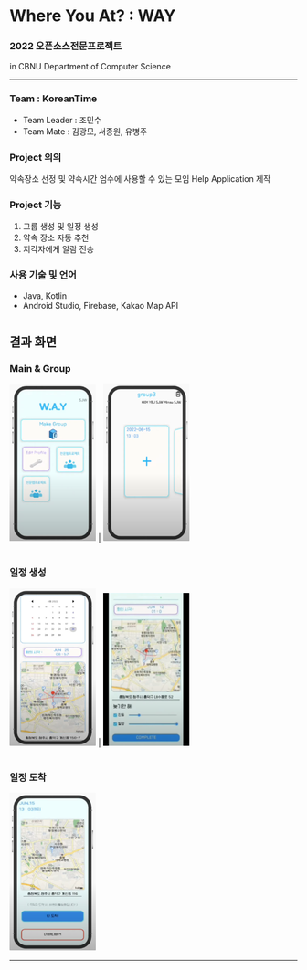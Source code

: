 # Where You At? : WAY
### 2022 오픈소스전문프로젝트 
in CBNU Department of Computer Science
<hr/>

### Team : KoreanTime
- Team Leader : 조민수
- Team Mate : 김광모, 서종원, 유병주

### Project 의의
약속장소 선정 및 약속시간 엄수에 사용할 수 있는 모임 Help Application 제작

### Project 기능
1. 그룹 생성 및 일정 생성
2. 약속 장소 자동 추천
3. 지각자에게 알람 전송

### 사용 기술 및 언어
- Java, Kotlin
- Android Studio, Firebase, Kakao Map API

#

## 결과 화면
### Main & Group
<img src="./img/main.png" width="30%"> | <img src="./img/group.png" width="30%">

#

### 일정 생성
<img src="./img/make.png" width="30%"> | <img src="./img/inner.png" width="30%">

#

### 일정 도착
<img src="./img/now.png" width="30%">

<hr/>

#

